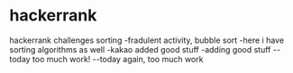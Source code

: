 # hackerrank
hackerrank challenges
sorting
-fradulent activity, bubble sort
-here i have sorting algorithms as well
-kakao added good stuff
-adding good stuff
--today too much work!
--today again, too much work
